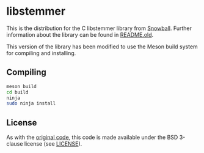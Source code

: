 # libstemmer

This is the distribution for the C libstemmer library from
[Snowball](https://snowballstem.org/). Further information about
the library can be found in [README.old](README.old).

This version of the library has been modified to use the Meson build system
for compiling and installing.

## Compiling

```bash
meson build
cd build
ninja
sudo ninja install
```

## License

As with the [original code](https://github.com/snowballstem/snowball), this code
is made available under the BSD 3-clause license (see [LICENSE](LICENSE)).
